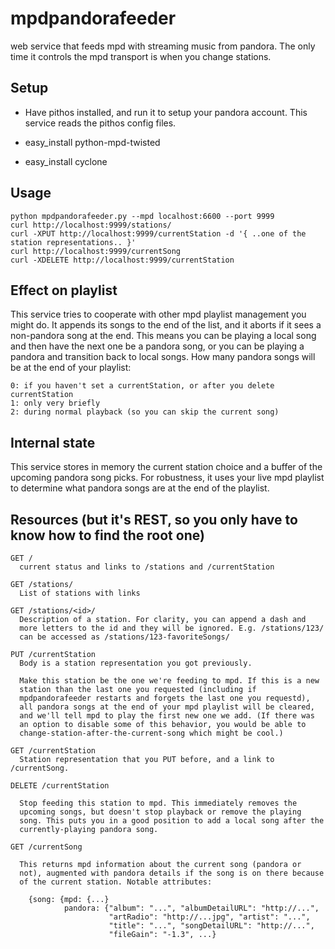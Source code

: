 mpdpandorafeeder
================

web service that feeds mpd with streaming music from pandora. The only
time it controls the mpd transport is when you change stations.

Setup
-----

*  Have pithos installed, and run it to setup your pandora account. This
   service reads the pithos config files.

*  easy_install python-mpd-twisted
  
*  easy_install cyclone

Usage
-----

    python mpdpandorafeeder.py --mpd localhost:6600 --port 9999
    curl http://localhost:9999/stations/
    curl -XPUT http://localhost:9999/currentStation -d '{ ..one of the station representations.. }'
    curl http://localhost:9999/currentSong
    curl -XDELETE http://localhost:9999/currentStation


Effect on playlist
------------------

This service tries to cooperate with other mpd playlist management you
might do. It appends its songs to the end of the list, and it aborts
if it sees a non-pandora song at the end. This means you can be
playing a local song and then have the next one be a pandora song, or
you can be playing a pandora and transition back to local songs. How
many pandora songs will be at the end of your playlist:

    0: if you haven't set a currentStation, or after you delete currentStation
    1: only very briefly
    2: during normal playback (so you can skip the current song)

Internal state
--------------

This service stores in memory the current station choice and a buffer
of the upcoming pandora song picks. For robustness, it uses your live
mpd playlist to determine what pandora songs are at the end of the
playlist.

Resources (but it's REST, so you only have to know how to find the root one)
----------------------------------------------------------------------------

    GET /
      current status and links to /stations and /currentStation

    GET /stations/
      List of stations with links

    GET /stations/<id>/
      Description of a station. For clarity, you can append a dash and
      more letters to the id and they will be ignored. E.g. /stations/123/
      can be accessed as /stations/123-favoriteSongs/
      
    PUT /currentStation
      Body is a station representation you got previously.
      
      Make this station be the one we're feeding to mpd. If this is a new
      station than the last one you requested (including if
      mpdpandorafeeder restarts and forgets the last one you requestd),
      all pandora songs at the end of your mpd playlist will be cleared,
      and we'll tell mpd to play the first new one we add. (If there was
      an option to disable some of this behavior, you would be able to
      change-station-after-the-current-song which might be cool.)

    GET /currentStation
      Station representation that you PUT before, and a link to /currentSong.

    DELETE /currentStation

      Stop feeding this station to mpd. This immediately removes the
      upcoming songs, but doesn't stop playback or remove the playing
      song. This puts you in a good position to add a local song after the
      currently-playing pandora song.

    GET /currentSong

      This returns mpd information about the current song (pandora or
      not), augmented with pandora details if the song is on there because
      of the current station. Notable attributes:

        {song: {mpd: {...}
                pandora: {"album": "...", "albumDetailURL": "http://...",
                          "artRadio": "http://...jpg", "artist": "...",
                          "title": "...", "songDetailURL": "http://...",
                          "fileGain": "-1.3", ...}
